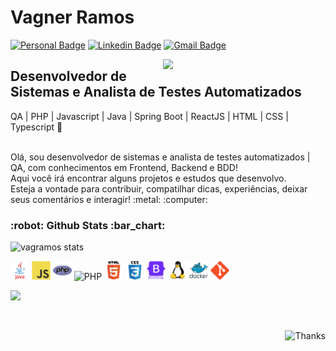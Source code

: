 <h1 align="">Vagner Ramos</h1>

[![Personal Badge](https://img.shields.io/badge/-Website-7B68EE?style=flat&logo=Me&logoColor=white&target=_blank&link=https://www.vagramos.com.br/)](https://vagramos.com.br/)
[![Linkedin Badge](https://img.shields.io/badge/-LinkedIn-7B68EE?style=flat&logo=Linkedin&logoColor=white&target=_blank&link=link_do_seu_perfil_no_linkedin)](https://www.linkedin.com/in/vagner-ramos/)
[![Gmail Badge](https://img.shields.io/badge/-Gmail-7B68EE?style=flat&logo=Gmail&logoColor=white&link=mailto:seu_email)](mailto:vag.pare@gmail.com)

<img align="right" src="https://raw.githubusercontent.com/gist/VagRamos/dc32790315d6e4c4b02f626f1af55650/raw/b0a20ce52ffaa21ff0484329e342ce962794b5ce/githubcard.svg" width="260">

<h2 align="">Desenvolvedor de Sistemas e Analista de Testes Automatizados</h2>
QA | PHP | Javascript | Java | Spring Boot | ReactJS | HTML | CSS | Typescript 🚀

<p align="">
 <br/>
 Olá, sou desenvolvedor de sistemas e analista de testes automatizados | QA, com conhecimentos em Frontend, Backend e BDD!<br>
 Aqui você irá encontrar alguns projetos e estudos que desenvolvo.<br>
 Esteja a vontade para contribuir, compatilhar dicas, experiências, deixar seus comentários e interagir! :metal: :computer:
</p>

<h3 align="">:robot: Github Stats :bar_chart:</h3>

<p align="">
  <img width="400em" src="https://github-readme-stats.vercel.app/api/top-langs/?username=vagramos&layout=compact&hide=Hack&theme=radical" alt="vagramos stats"/>
</p>

<p align="left">
 <img src="https://raw.githubusercontent.com/devicons/devicon/master/icons/java/java-original-wordmark.svg" alt="Java" width="30" height="30"/>
 <img src="https://raw.githubusercontent.com/devicons/devicon/master/icons/javascript/javascript-original.svg" alt="Javascript" width="30" height="30"/>
 <img src="https://raw.githubusercontent.com/devicons/devicon/master/icons/php/php-original.svg" alt="PHP" width="30" height="30"/>
 <img src="https://github.com/VagRamos/VagRamos/assets/48002360/7f0636a1-8eb6-4cba-b4e6-ff0b45c1587a" alt="PHP" width="30" height="30"/>
 <img src="https://raw.githubusercontent.com/devicons/devicon/master/icons/html5/html5-original-wordmark.svg" alt="HTML5" width="30" height="30"/>
 <img src="https://raw.githubusercontent.com/devicons/devicon/master/icons/css3/css3-original-wordmark.svg" alt="CSS3" width="30" height="30"/>
 <img src="https://raw.githubusercontent.com/devicons/devicon/master/icons/bootstrap/bootstrap-plain-wordmark.svg" alt="Bootstrap" width="30" height="30"/>
 <img src="https://raw.githubusercontent.com/devicons/devicon/master/icons/linux/linux-original.svg" alt="Linux" width="30" height="30"/>
 <img src="https://raw.githubusercontent.com/devicons/devicon/master/icons/docker/docker-original-wordmark.svg" alt="Docker" width="30" height="30"/>
 <img src="https://raw.githubusercontent.com/devicons/devicon/master/icons/git/git-original.svg" alt="Git" width="30" height="30"/>
</p>

<p align="left"><img src="https://komarev.com/ghpvc/?username=vagramos&color=blue"> </p>

<br/>
<p align="right">
 <img src="https://user-images.githubusercontent.com/48002360/118191689-58b05580-b41b-11eb-8f68-50661bd24241.png" alt="Thanks" width="40" height="40"/>
</p>
